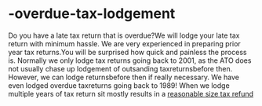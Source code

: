 # -overdue-tax-lodgement
Do you have a late tax return that is overdue?We will lodge your late tax return with minimum hassle. We are very experienced in preparing prior year tax returns.You will be surprised how quick and painless the process is. Normally we only lodge tax returns going back to 2001, as the ATO does not usually chase up lodgement of outsanding taxreturnsbefore then. However, we can lodge returnsbefore then if really necessary. We have even lodged overdue taxreturns going back to 1989! When we lodge multiple years of tax return sit mostly results in a <a href="https://www.auditax.com.au/services/overdue-tax-return/"> reasonable size tax refund</a>

